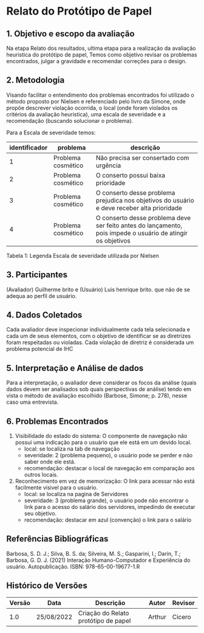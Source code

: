 # Relato do Protótipo de Papel

## 1. Objetivo e escopo da avaliação

Na etapa Relato dos resultados, ultima etapa para a realização da avaliação heuristica do protótipo de papel, Temos como objetivo revisar os problemas encontrados, julgar a gravidade e recomendar correções para o design.

## 2. Metodologia

Visando facilitar o entendimento  dos problemas encontrados foi utilizado o método proposto por Nielsen e referenciado pelo livro da Simone, onde propõe descrever  violação ocorrida, o local (onde foram violados os critérios da avaliação heuristica), uma escala de severidade e a recomendação (buscando solucionar o problema).

Para a Escala de severidade temos:

|identificador| problema |descrição |
|----|-----|-----|
|1|Problema cosmético| Não precisa ser consertado com urgência |
|2|Problema cosmético| O conserto possui baixa prioridade |
|3|Problema cosmético| O conserto desse problema prejudica nos objetivos do usuário e deve receber alta prioridade |
|4|Problema cosmético| O conserto desse problema deve ser feito antes do lançamento, pois impede o usuário de atingir os objetivos |

Tabela 1: Legenda Escala de severidade utilizada por Nielsen

## 3. Participantes

(Avaliador) Guilherme brito e (Usuário) Luis henrique brito. que não de se adequa ao perfil de usuário.

## 4. Dados Coletados

Cada avaliador deve inspecionar individualmente cada tela selecionada e cada um de seus
elementos, com o objetivo de identificar se as diretrizes foram respeitadas ou violadas. Cada violação
de diretriz é considerada um problema potencial de IHC


## 5. Interpretação e Análise de dados

Para a interpretação, o avaliador deve considerar os focos da análise (quais dados devem ser analisados 
sob quais perspectivas de análise) tendo em vista o método de avaliação escolhido (Barbose, Simone; p. 278), nesse caso
uma entrevista.

## 6. Problemas Encontrados

1. Visibilidade do estado do sistema: O componente de navegação não possui uma indicação para o usuário que ele está em um devido local.
   - local: se localiza na tab de navegação
   - severidade: 2 (problema pequeno), o usuário pode se perder e não saber onde ele está.
   - recomendação: destacar o local de navegação em comparação aos outros locais.
2. Reconhecimento em vez de memorização: O link para acessar não está facilmente visivel para o usuário.
   - local: se localiza na pagina de Servidores
   - severidade: 3 (problema grande), o usuário pode não encontrar o link para o acesso do salário dos servidores, impedindo de executar seu objetivo.
   - recomendação: destacar em azul (convenção) o link para o salário 


## Referências Bibliográficas

Barbosa, S. D. J.; Silva, B. S. da; Silveira, M. S.; Gasparini, I.; Darin, T.; Barbosa, G. D. J. (2021)
Interação Humano-Computador e Experiência do usuário. Autopublicação. ISBN: 978-65-00-19677-1.R

## Histórico de Versões

| Versão | Data       | Descrição                                              | Autor             | Revisor         |
|--------|------------|--------------------------------------------------------|-------------------|-----------------|
| 1.0    | 25/08/2022 | Criação do Relato protótipo de papel | Arthur | Cicero |
